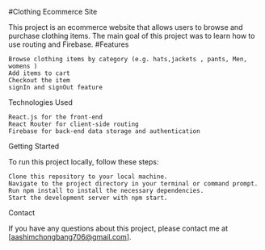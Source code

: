 #Clothing Ecommerce Site

This project is an ecommerce website that allows users to browse and purchase clothing items. The main goal of this project was to learn how to use routing and Firebase.
#Features

    Browse clothing items by category (e.g. hats,jackets , pants, Men, womens )
    Add items to cart
    Checkout the item
    signIn and signOut feature

Technologies Used

    React.js for the front-end
    React Router for client-side routing
    Firebase for back-end data storage and authentication

Getting Started

To run this project locally, follow these steps:

    Clone this repository to your local machine.
    Navigate to the project directory in your terminal or command prompt.
    Run npm install to install the necessary dependencies.
    Start the development server with npm start.
Contact

If you have any questions about this project, please contact me at [aashimchongbang706@gmail.com].
